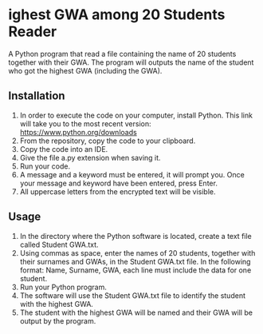 # ighest GWA among 20 Students Reader
A Python program that read a file containing the name of 20 students together with their GWA. The program will outputs the name of the student who got the highest GWA (including the GWA).

## Installation
1. In order to execute the code on your computer, install Python. This link will take you to the most recent version: https://www.python.org/downloads
2. From the repository, copy the code to your clipboard.
3. Copy the code into an IDE.
4. Give the file a.py extension when saving it.
5. Run your code.
6. A message and a keyword must be entered, it will prompt you. Once your message and keyword have been entered, press Enter.
7. All uppercase letters from the encrypted text will be visible.

## Usage
1. In the directory where the Python software is located, create a text file called Student GWA.txt.
2. Using commas as space, enter the names of 20 students, together with their surnames and GWAs, in the Student GWA.txt file. In the following format: Name, Surname, GWA, each line must include the data for one student.
3. Run your Python program.
4. The software will use the Student GWA.txt file to identify the student with the highest GWA.
5. The student with the highest GWA will be named and their GWA will be output by the program.



